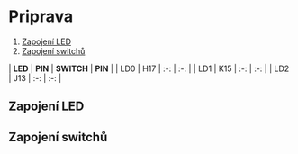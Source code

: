 # Priprava

1. [Zapojení LED](#led)
2. [Zapojení switchů](#switch)

 | **LED** | **PIN** | **SWITCH** | **PIN** | 
 | LD0 | H17 | :-: | :-: |
 | LD1 | K15 | :-: | :-: |
 | LD2 | J13 | :-: | :-: |




<a name="led"></a>
## Zapojení LED




<a name="switch"></a>
## Zapojení switchů
